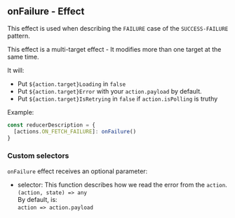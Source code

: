 ## onFailure - Effect

This effect is used when describing the `FAILURE` case of the `SUCCESS-FAILURE` pattern.

This effect is a multi-target effect - It modifies more than one target at the same time.

It will:  
  * Put `${action.target}Loading` in `false`  
  * Put `${action.target}Error` with your `action.payload` by default.  
  * Put `${action.target}IsRetrying` in `false` if `action.isPolling` is truthy

Example:
```js
const reducerDescription = {
  [actions.ON_FETCH_FAILURE]: onFailure()
}
```

### Custom selectors  
`onFailure` effect receives an optional parameter:  
  * selector: This function describes how we read the error from the `action`.  
  `(action, state) => any`  
  By default, is:  
  `action => action.payload`  
